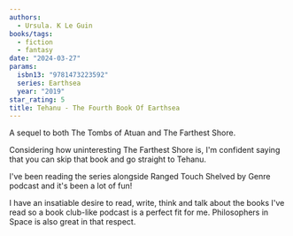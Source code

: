 ```yaml
---
authors:
  - Ursula. K Le Guin
books/tags:
  - fiction
  - fantasy
date: "2024-03-27"
params:
  isbn13: "9781473223592"
  series: Earthsea
  year: "2019"
star_rating: 5
title: Tehanu - The Fourth Book Of Earthsea
---
```


A sequel to both The Tombs of Atuan and The Farthest Shore.

Considering how uninteresting The Farthest Shore is, I'm confident saying that you can skip that book and go straight to Tehanu.

<!--more-->

I've been reading the series alongside Ranged Touch Shelved by Genre podcast and it's been a lot of fun!

I have an insatiable desire to read, write, think and talk about the books I've read so a book club-like podcast is a perfect fit for me. Philosophers in Space is also great in that respect.

